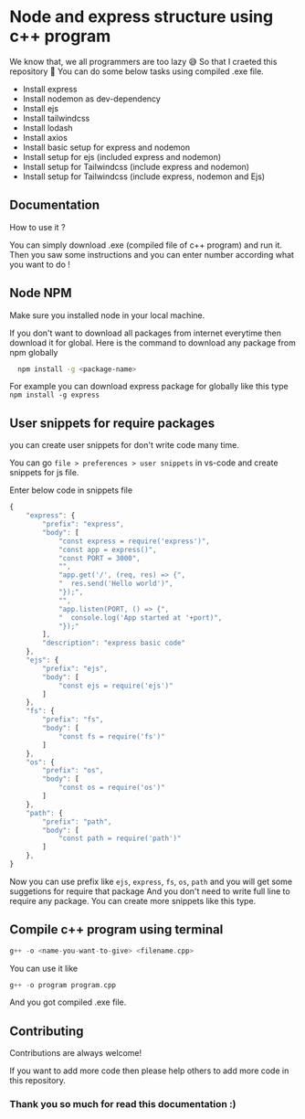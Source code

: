 
# Node and express structure using c++ program

We know that, we all programmers are too lazy :sweat_smile: So that I craeted this repository :star_struck:
You can do some below tasks using compiled .exe file.

- Install express
- Install nodemon as dev-dependency
- Install ejs
- Install tailwindcss
- Install lodash
- Install axios
- Install basic setup for express and nodemon
- Install setup for ejs (included express and nodemon)
- Install setup for Tailwindcss (include express and nodemon)
- Install setup for Tailwindcss (include express, nodemon and Ejs)


## Documentation

How to use it ?

You can simply download .exe (compiled file of c++ program) and run it. Then you saw some instructions and you can enter number according what you want to do !

## Node NPM

Make sure you installed node in your local machine.

If you don't want to download all packages from internet everytime then download it for global. Here is the command to download any package from npm globally


```bash
  npm install -g <package-name>
```
For example you can download express package for globally like this type `npm install -g express`

## User snippets for require packages

you can create user snippets for don't write code many time.

You can go `file > preferences > user snippets` in vs-code and create snippets for js file.

Enter below code in snippets file

```javascript
{
	"express": {
		"prefix": "express",
		"body": [
			"const express = require('express')",
			"const app = express()",
			"const PORT = 3000",
			"",
			"app.get('/', (req, res) => {",
			"  res.send('Hello world')",
			"});",
			"",
			"app.listen(PORT, () => {",
			"  console.log('App started at '+port)",
			"});"
		],
		"description": "express basic code"
	},
	"ejs": {
		"prefix": "ejs",
		"body": [
			"const ejs = require('ejs')"
		]
	},
	"fs": {
		"prefix": "fs",
		"body": [
			"const fs = require('fs')"
		]
	},
	"os": {
		"prefix": "os",
		"body": [
			"const os = require('os')"
		]
	},
	"path": {
		"prefix": "path",
		"body": [
			"const path = require('path')"
		]
	},
}
```
Now you can use prefix like `ejs`, `express`, `fs`, `os`, `path` and you will get some suggetions for require that package And you don't need to write full line to require any package. You can create more snippets like this type.

## Compile c++ program using terminal

```c++
g++ -o <name-you-want-to-give> <filename.cpp>
```
You can use it like
```c++
g++ -o program program.cpp
```
And you got compiled .exe file.


## Contributing

Contributions are always welcome!

If you want to add more code then please help others to add more code in this repository.


### Thank you so much for read this documentation :)
